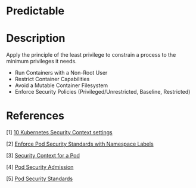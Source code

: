 # Predictable

# Description

Apply the principle of the least privilege to constrain a process to the minimum privileges it needs.

* Run Containers with a Non-Root User
* Restrict Container Capabilities
* Avoid a Mutable Container Filesystem
* Enforce Security Policies (Privileged/Unrestricted, Baseline, Restricted)

# References

[1] [10 Kubernetes Security Context settings](https://snyk.io/blog/10-kubernetes-security-context-settings-you-should-understand/)

[2] [Enforce Pod Security Standards with Namespace Labels](https://kubernetes.io/docs/tasks/configure-pod-container/enforce-standards-namespace-labels/)

[3] [Security Context for a Pod](https://kubernetes.io/docs/tasks/configure-pod-container/security-context/)

[4] [Pod Security Admission](https://kubernetes.io/docs/concepts/security/pod-security-admission/)

[5] [Pod Security Standards](https://kubernetes.io/docs/concepts/security/pod-security-standards/)